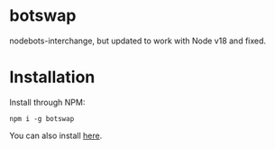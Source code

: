 # botswap
nodebots-interchange, but updated to work with Node v18 and fixed.

# Installation
Install through NPM:
```
npm i -g botswap
```
You can also install [here](https://github.com/Unzor/botswap/releases/download/v1.0.0/botswap.zip).
